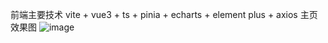 前端主要技术 vite + vue3 + ts + pinia + echarts + element  plus + axios
主页效果图
![image](https://github.com/user-attachments/assets/ae24d37c-0807-4e87-ba41-b6e44ef6ccb1)
